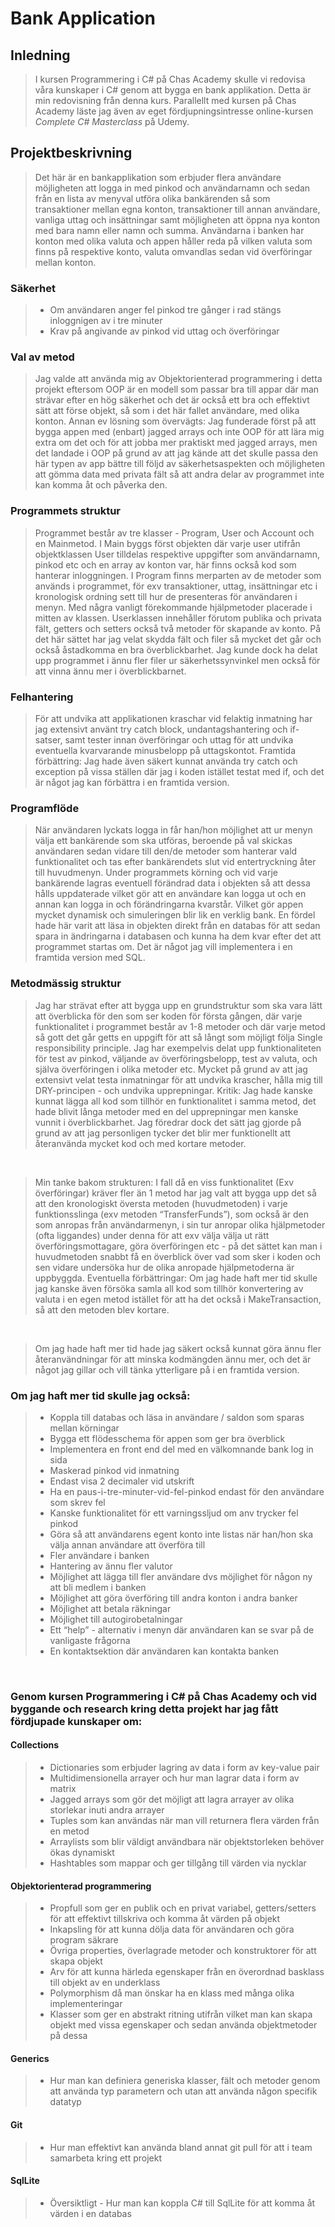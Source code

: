 # Bank Application

## Inledning

>I kursen Programmering i C# på Chas Academy skulle vi redovisa våra kunskaper i C# genom att bygga en bank applikation. Detta är min redovisning från denna kurs. Parallellt med kursen på Chas Academy läste jag även av eget fördjupningsintresse online-kursen *Complete C# Masterclass* på Udemy.

## Projektbeskrivning 

> Det här är en bankapplikation som erbjuder flera användare möjligheten att logga in med pinkod och användarnamn och sedan från en lista av menyval utföra olika bankärenden så som transaktioner mellan egna konton, transaktioner till annan användare, vanliga uttag och insättningar samt möjligheten att öppna nya konton med bara namn eller namn och summa. Användarna i banken har konton med olika valuta och appen håller reda på vilken valuta som finns på respektive konto, valuta omvandlas sedan vid överföringar mellan konton. 

### Säkerhet

> - Om användaren anger fel pinkod tre gånger i rad stängs inloggnigen av i tre minuter
> - Krav på angivande av pinkod vid uttag och överföringar

### Val av metod 

> Jag valde att använda mig av Objektorienterad programmering i detta projekt eftersom OOP är en modell som passar bra till appar där man strävar efter en hög säkerhet och det är också ett bra och effektivt sätt att förse objekt, så som i det här fallet användare, med olika konton. 
Annan ev lösning som övervägts: Jag funderade först på att bygga appen med (enbart) jagged arrays och inte OOP för att lära mig extra om det och för att jobba mer praktiskt med jagged arrays, men det landade i OOP på grund av att jag kände att det skulle passa den här typen av app bättre till följd av säkerhetsaspekten och möjligheten att gömma data med privata fält så att andra delar av programmet inte kan komma åt och påverka den.

### Programmets struktur

> Programmet består av tre klasser - Program, User och Account och en Mainmetod. I Main byggs först objekten där varje user utifrån objektklassen User tilldelas respektive uppgifter som användarnamn, pinkod etc och en array av konton var, här finns också kod som hanterar inloggningen. I Program finns merparten av de metoder som används i programmet, för exv transaktioner, uttag, insättningar etc i kronologisk ordning sett till hur de presenteras för användaren i menyn. Med några vanligt förekommande hjälpmetoder placerade i mitten av klassen. Userklassen innehåller förutom publika och privata fält, getters och setters också två metoder för skapande av konto. På det här sättet har jag velat skydda fält och filer så mycket det går och också åstadkomma en bra överblickbarhet. Jag kunde dock ha delat upp programmet i ännu fler filer ur säkerhetssynvinkel men också för att vinna ännu mer i överblickbarnet. 

### Felhantering

> För att undvika att applikationen kraschar vid felaktig inmatning har jag extensivt använt try catch block, undantagshantering och if-satser, samt tester innan överföringar och uttag för att undvika eventuella kvarvarande minusbelopp på uttagskontot. 
Framtida förbättring: Jag hade även säkert kunnat använda try catch och exception på vissa ställen där jag i koden istället testat med if, och det är något jag kan förbättra i en framtida version.

### Programflöde

> När användaren lyckats logga in får han/hon möjlighet att ur menyn välja ett bankärende som ska utföras, beroende på val skickas användaren sedan vidare till den/de metoder som hanterar vald funktionalitet och tas efter bankärendets slut vid entertryckning åter till huvudmenyn. Under programmets körning och vid varje bankärende lagras eventuell förändrad data i objekten så att dessa hålls uppdaterade vilket gör att en användare kan logga ut och en annan kan logga in och förändringarna kvarstår. Vilket gör appen mycket dynamisk och simuleringen blir lik en verklig bank. En fördel hade här varit att läsa in objekten direkt från en databas för att sedan spara in ändringarna i databasen och kunna ha dem kvar efter det att programmet startas om. Det är något jag vill implementera i en framtida version med SQL.

### Metodmässig struktur

> Jag har strävat efter att bygga upp en grundstruktur som ska vara lätt att överblicka för den som ser koden för första gången, där varje funktionalitet i programmet består av 1-8 metoder och där varje metod så gott det går getts en uppgift för att så långt som möjligt följa Single responsibility principle. Jag har exempelvis delat upp funktionaliteten för test av pinkod, väljande av överföringsbelopp, test av valuta, och själva överföringen i olika metoder etc. Mycket på grund av att jag extensivt velat testa inmatningar för att undvika krascher, hålla mig till DRY-principen - och undvika upprepningar.
Kritik: Jag hade kanske kunnat lägga all kod som tillhör en funktionalitet i samma metod, det hade blivit långa metoder med en del upprepningar men kanske vunnit i överblickbarhet. Jag föredrar dock det sätt jag gjorde på grund av att jag personligen tycker det blir mer funktionellt att återanvända mycket kod och med kortare metoder. 
<br>

> Min tanke bakom strukturen: I fall då en viss funktionalitet (Exv överföringar) kräver fler än 1 metod har jag valt att bygga upp det så att den kronologiskt översta metoden (huvudmetoden) i varje funktionsslinga (exv metoden “TransferFunds”), som också är den som anropas från användarmenyn, i sin tur anropar olika hjälpmetoder (ofta liggandes) under denna för att exv välja välja ut rätt överföringsmottagare, göra överföringen etc - på det sättet kan man i huvudmetoden snabbt få en överblick över vad som sker i koden och sen vidare undersöka hur de olika anropade hjälpmetoderna är uppbyggda. 
Eventuella förbättringar: Om jag hade haft mer tid skulle jag kanske även försöka samla all kod som tillhör konvertering av valuta i en egen metod istället för att ha det också i MakeTransaction, så att den metoden blev kortare.
<br>

>Om jag hade haft mer tid hade jag säkert också kunnat göra ännu fler återanvändningar för att minska kodmängden ännu mer, och det är något jag gillar och vill tänka ytterligare på i en framtida version.

### Om jag haft mer tid skulle jag också: 
> - Koppla till databas och läsa in användare / saldon som sparas mellan körningar
> - Bygga ett flödesschema för appen som ger bra överblick 
> - Implementera en front end del med en välkomnande bank log in sida
> - Maskerad pinkod vid inmatning
> - Endast visa 2 decimaler vid utskrift
> - Ha en paus-i-tre-minuter-vid-fel-pinkod endast för den användare som skrev fel
> - Kanske funktionalitet för ett varningssljud om anv trycker fel pinkod
> - Göra så att användarens egent konto inte listas när han/hon ska välja annan användare att överföra till
> - Fler användare i banken
> - Hantering av ännu fler valutor
> - Möjlighet att lägga till fler användare dvs möjlighet för någon ny att bli medlem i banken
> - Möjlighet att göra överföring till andra konton i andra banker
> - Möjlighet att betala räkningar
> - Möjlighet till autogirobetalningar
> - Ett “help” - alternativ i menyn där användaren kan se svar på de vanligaste frågorna
> - En kontaktsektion där användaren kan kontakta banken 

<br>

### Genom kursen Programmering i C# på Chas Academy och vid byggande och research kring detta projekt har jag fått fördjupade kunskaper om:

#### Collections
> - Dictionaries som erbjuder lagring av data i form av key-value pair
> - Multidimensionella arrayer och hur man lagrar data i form av matrix
> - Jagged arrays som gör det möjligt att lagra arrayer av olika storlekar inuti andra arrayer
> - Tuples som kan användas när man vill returnera flera värden från en metod
> - Arraylists som blir väldigt användbara när objektstorleken behöver ökas dynamiskt
> - Hashtables som mappar och ger tillgång till värden via nycklar
#### Objektorienterad programmering
> - Propfull som ger en publik och en privat variabel, getters/setters för att effektivt tillskriva och komma åt värden på objekt
> - Inkapsling för att kunna dölja data för användaren och göra program säkrare
> - Övriga properties, överlagrade metoder och konstruktorer för att skapa objekt
> - Arv för att kunna härleda egenskaper från en överordnad basklass till objekt av en underklass
> - Polymorphism då man önskar ha en klass med många olika implementeringar
> - Klasser som ger en abstrakt ritning utifrån vilket man kan skapa objekt med vissa egenskaper och sedan använda objektmetoder på dessa
#### Generics
> - Hur man kan definiera generiska klasser, fält och metoder genom att använda typ parametern och utan att använda någon specifik datatyp
#### Git
> - Hur man effektivt kan använda bland annat git pull för att i team samarbeta kring ett projekt
#### SqlLite
 > - Översiktligt - Hur man kan koppla C# till SqlLite för att komma åt värden i en databas

